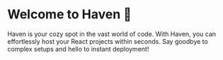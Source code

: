 # Welcome to Haven 🌟

Haven is your cozy spot in the vast world of code. With Haven, you can effortlessly host your React projects within seconds. Say goodbye to complex setups and hello to instant deployment!
